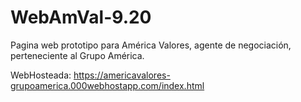 # WebAmVal-9.20
Pagina web prototipo para América Valores, agente de negociación, perteneciente al Grupo América.

WebHosteada:
https://americavalores-grupoamerica.000webhostapp.com/index.html

